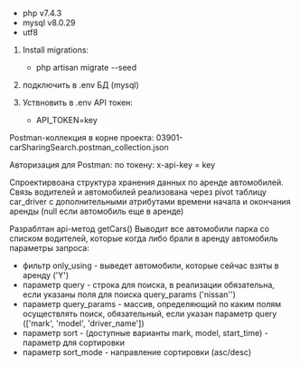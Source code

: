 - php v7.4.3
- mysql  v8.0.29
- utf8

1. Install migrations:
   - php artisan migrate --seed

2. подключить в .env БД (mysql)

3. Уствновить в .env API токен: 
   - API_TOKEN=key

Postman-коллекция в корне проекта:
03901-carSharingSearch.postman_collection.json

Авторизация для Postman:
 по токену: x-api-key = key


Спроектирвоана структура хранения данных по аренде автомобилей.
Связь водителей и автомобилей реализована через pivot таблицу car_driver с дополнительными атрибутами времени начала и окончания аренды (null если автомобиль еще в аренде)

Разраблтан api-метод getCars()
Выводит все автомобили парка со списком водителей, которые когда либо брали в аренду автомобиль
параметры запроса:
- фильтр only_using - выведет автомобили, которые сейчас взяты в аренду ('Y')
- параметр query - строка для поиска, в реализации обязательна, если указаны поля для поиска query_params ('nissan'')
- параметр query_params - массив, определяющий по каким полям осуществлять поиск, обязательный, если указан параметр query (['mark', 'model', 'driver_name'])
- параметр sort - (доступные варианты mark, model, start_time) - параметр для сортировки
- параметр sort_mode - направление сортировки (asc/desc)

